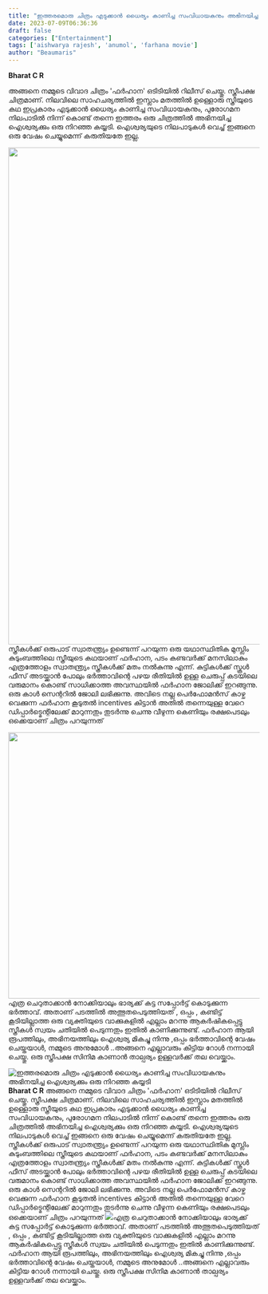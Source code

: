 ```yaml
---
title: "ഇത്തരമൊരു ചിത്രം എടുക്കാൻ ധൈര്യം കാണിച്ച സംവിധായകനും അഭിനയിച്ച ഐശ്വര്യക്കും ഒരു നിറഞ്ഞ കയ്യടി"
date: 2023-07-09T06:36:36
draft: false
categories: ["Entertainment"]
tags: ['aishwarya rajesh', 'anumol', 'farhana movie']
author: "Beaumaris"
---
```


<strong>Bharat C R</strong>

അങ്ങനെ നമ്മുടെ വിവാദ ചിത്രം 'ഫർഹാന' ഒടിടിയിൽ റിലീസ് ചെയ്തു. സ്ത്രീപക്ഷ ചിത്രമാണ്. നിലവിലെ സാഹചര്യത്തിൽ ഇസ്ലാം മതത്തിൽ ഉള്ളൊരു സ്ത്രീയുടെ കഥ ഇപ്രകാരം എടുക്കാൻ ധൈര്യം കാണിച്ച സംവിധായകനും, പുരോഗമന നിലപാടിൽ നിന്ന് കൊണ്ട് തന്നെ ഇത്തരം ഒരു ചിത്രത്തിൽ അഭിനയിച്ച ഐശ്വര്യക്കും ഒരു നിറഞ്ഞ കയ്യടി. ഐശ്വര്യയുടെ നിലപാടുകൾ വെച്ച് ഇങ്ങനെ ഒരു വേഷം ചെയ്യുമെന്ന് കരുതിയതേ ഇല്ല.

<a href="https://cdn.boolokam.com/articles/2023/07/fwwww-2.jpg"><img class="size-large wp-image-402507 aligncenter" src="https://cdn.boolokam.com/articles/2023/07/fwwww-2-822x1024.jpg" alt="" width="800" height="997" /></a>സ്ത്രീകൾക്ക് ഒരുപാട് സ്വാതന്ത്ര്യം ഉണ്ടെന്ന് പറയുന്ന ഒരു യഥാസ്ഥിതിക മുസ്ലിം കുടുംബത്തിലെ സ്ത്രീയുടെ കഥയാണ് ഫർഹാന, പടം കണ്ടവർക്ക് മനസിലാകും എത്രത്തോളം സ്വാതന്ത്ര്യം സ്ത്രീകൾക്ക് മതം നൽകുന്നു എന്ന്. കുട്ടികൾക്ക് സ്കൂൾ ഫീസ് അടയ്ക്കാൻ പോലും ഭർത്താവിന്റെ പഴയ രീതിയിൽ ഉള്ള ചെരുപ്പ് കടയിലെ വരുമാനം കൊണ്ട് സാധിക്കാത്ത അവസ്ഥയിൽ ഫർഹാന ജോലിക്ക് ഇറങ്ങുന്നു. ഒരു കാൾ സെന്ററിൽ ജോലി ലഭിക്കുന്നു. അവിടെ നല്ല പെർഫോമൻസ് കാഴ്ച വെക്കുന്ന ഫർഹാന കൂടുതൽ incentives കിട്ടാൻ അതിൽ തന്നെയുള്ള വേറെ ഡിപ്പാർട്മെന്റിലേക്ക് മാറുന്നതും തുടർന്നു ചെന്നു വീഴുന്ന കെണിയും രക്ഷപെടലും ഒക്കെയാണ് ചിത്രം പറയുന്നത്

<a href="https://cdn.boolokam.com/articles/2023/07/fffddddd.jpg"><img class="size-large wp-image-402509 aligncenter" src="https://cdn.boolokam.com/articles/2023/07/fffddddd-1024x683.jpg" alt="" width="800" height="534" /></a>എത്ര ചെറുതാക്കാൻ നോക്കിയാലും ഭാര്യക്ക് കട്ട സപ്പോർട്ട് കൊടുക്കുന്ന ഭർത്താവ്. അതാണ് പടത്തിൽ അത്ഭുതപെടുത്തിയത് , ഒപ്പം , കണ്ടിട്ട് കൂടിയില്ലാത്ത ഒരു വ്യക്തിയുടെ വാക്കുകളിൽ എല്ലാം മറന്നു ആകർഷികപ്പെട്ടു സ്ത്രീകൾ സ്വയം ചതിയിൽ പെടുന്നതും ഇതിൽ കാണിക്കുന്നുണ്ട്. ഫർഹാന ആയി രൂപത്തിലും, അഭിനയത്തിലും ഐശ്വര്യ മികച്ചു നിന്നു ,ഒപ്പം ഭർത്താവിന്റെ വേഷം ചെയ്തയാൾ, നമ്മുടെ അനുമോൾ ..അങ്ങനെ എല്ലാവരും കിട്ടിയ റോൾ നന്നായി ചെയ്തു. ഒരു സ്ത്രീപക്ഷ സിനിമ കാണാൻ താല്പര്യം ഉള്ളവർക്ക് തല വെയ്ക്കാം.


![ഇത്തരമൊരു ചിത്രം എടുക്കാൻ ധൈര്യം കാണിച്ച സംവിധായകനും അഭിനയിച്ച ഐശ്വര്യക്കും ഒരു നിറഞ്ഞ കയ്യടി](https://cdn.boolokam.com/articles/2023/07/fwwww-2-822x1024.jpg)**Bharat C R** അങ്ങനെ നമ്മുടെ വിവാദ ചിത്രം 'ഫർഹാന' ഒടിടിയിൽ റിലീസ് ചെയ്തു. സ്ത്രീപക്ഷ ചിത്രമാണ്. നിലവിലെ സാഹചര്യത്തിൽ ഇസ്ലാം മതത്തിൽ ഉള്ളൊരു സ്ത്രീയുടെ കഥ ഇപ്രകാരം എടുക്കാൻ ധൈര്യം കാണിച്ച സംവിധായകനും, പുരോഗമന നിലപാടിൽ നിന്ന് കൊണ്ട് തന്നെ ഇത്തരം ഒരു ചിത്രത്തിൽ അഭിനയിച്ച ഐശ്വര്യക്കും ഒരു നിറഞ്ഞ കയ്യടി. ഐശ്വര്യയുടെ നിലപാടുകൾ വെച്ച് ഇങ്ങനെ ഒരു വേഷം ചെയ്യുമെന്ന് കരുതിയതേ ഇല്ല. [](https://cdn.boolokam.com/articles/2023/07/fwwww-2.jpg)സ്ത്രീകൾക്ക് ഒരുപാട് സ്വാതന്ത്ര്യം ഉണ്ടെന്ന് പറയുന്ന ഒരു യഥാസ്ഥിതിക മുസ്ലിം കുടുംബത്തിലെ സ്ത്രീയുടെ കഥയാണ് ഫർഹാന, പടം കണ്ടവർക്ക് മനസിലാകും എത്രത്തോളം സ്വാതന്ത്ര്യം സ്ത്രീകൾക്ക് മതം നൽകുന്നു എന്ന്. കുട്ടികൾക്ക് സ്കൂൾ ഫീസ് അടയ്ക്കാൻ പോലും ഭർത്താവിന്റെ പഴയ രീതിയിൽ ഉള്ള ചെരുപ്പ് കടയിലെ വരുമാനം കൊണ്ട് സാധിക്കാത്ത അവസ്ഥയിൽ ഫർഹാന ജോലിക്ക് ഇറങ്ങുന്നു. ഒരു കാൾ സെന്ററിൽ ജോലി ലഭിക്കുന്നു. അവിടെ നല്ല പെർഫോമൻസ് കാഴ്ച വെക്കുന്ന ഫർഹാന കൂടുതൽ incentives കിട്ടാൻ അതിൽ തന്നെയുള്ള വേറെ ഡിപ്പാർട്മെന്റിലേക്ക് മാറുന്നതും തുടർന്നു ചെന്നു വീഴുന്ന കെണിയും രക്ഷപെടലും ഒക്കെയാണ് ചിത്രം പറയുന്നത് [![](https://cdn.boolokam.com/articles/2023/07/fffddddd-1024x683.jpg)](https://cdn.boolokam.com/articles/2023/07/fffddddd.jpg)എത്ര ചെറുതാക്കാൻ നോക്കിയാലും ഭാര്യക്ക് കട്ട സപ്പോർട്ട് കൊടുക്കുന്ന ഭർത്താവ്. അതാണ് പടത്തിൽ അത്ഭുതപെടുത്തിയത് , ഒപ്പം , കണ്ടിട്ട് കൂടിയില്ലാത്ത ഒരു വ്യക്തിയുടെ വാക്കുകളിൽ എല്ലാം മറന്നു ആകർഷികപ്പെട്ടു സ്ത്രീകൾ സ്വയം ചതിയിൽ പെടുന്നതും ഇതിൽ കാണിക്കുന്നുണ്ട്. ഫർഹാന ആയി രൂപത്തിലും, അഭിനയത്തിലും ഐശ്വര്യ മികച്ചു നിന്നു ,ഒപ്പം ഭർത്താവിന്റെ വേഷം ചെയ്തയാൾ, നമ്മുടെ അനുമോൾ ..അങ്ങനെ എല്ലാവരും കിട്ടിയ റോൾ നന്നായി ചെയ്തു. ഒരു സ്ത്രീപക്ഷ സിനിമ കാണാൻ താല്പര്യം ഉള്ളവർക്ക് തല വെയ്ക്കാം.
